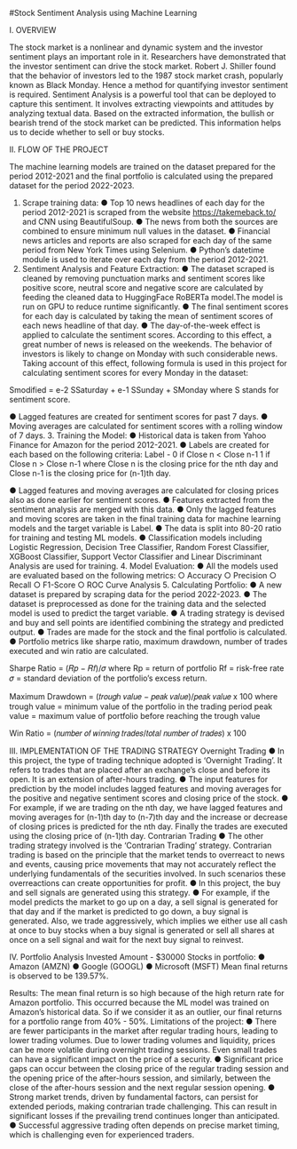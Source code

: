 #Stock Sentiment Analysis using Machine Learning

I. OVERVIEW

The stock market is a nonlinear and dynamic system and the investor sentiment plays an important role in 
it. Researchers have demonstrated that the investor sentiment can drive the stock market. Robert J. 
Shiller found that the behavior of investors led to the 1987 stock market crash, popularly known as Black 
Monday. Hence a method for quantifying investor sentiment is required. Sentiment Analysis is a powerful 
tool that can be deployed to capture this sentiment. It involves extracting viewpoints and attitudes by 
analyzing textual data. Based on the extracted information, the bullish or bearish trend of the stock 
market can be predicted. This information helps us to decide whether to sell or buy stocks. 

II. FLOW OF THE PROJECT

The machine learning models are trained on the dataset prepared for the period 2012-2021 and the final 
portfolio is calculated using the prepared dataset for the period 2022-2023. 
1. Scrape training data: 
● Top 10 news headlines of each day for the period 2012-2021 is scraped from the website 
https://takemeback.to/ and CNN using BeautifulSoup. 
● The news from both the sources are combined to ensure minimum null values in the 
dataset. 
● Financial news articles and reports are also scraped for each day of the same period 
from New York Times using Selenium. 
● Python’s datetime module is used to iterate over each day from the period 2012-2021. 
2. Sentiment Analysis and Feature Extraction: 
● The dataset scraped is cleaned by removing punctuation marks and sentiment scores 
like positive score, neutral score and negative score are calculated by feeding the 
cleaned data to HuggingFace RoBERTa model.The model is run on GPU to reduce 
runtime significantly. 
● The final sentiment scores for each day is calculated by taking the mean of sentiment 
scores of each news headline of that day. 
● The day-of-the-week effect is applied to calculate the sentiment scores. According to this 
effect, a great number of news is released on the weekends. The behavior of investors is 
likely to change on Monday with such considerable news. Taking account of this effect, 
following formula is used in this project for calculating sentiment scores for every Monday 
in the dataset:

Smodified = e-2 SSaturday + e-1 SSunday + SMonday 
where S stands for sentiment score. 

● Lagged features are created for sentiment scores for past 7 days. 
● Moving averages are calculated for sentiment scores with a rolling window of 7 days. 
3. Training the Model: 
● Historical data is taken from Yahoo Finance for Amazon for the period 2012-2021. 
● Labels are created for each based on the following criteria: 
Label -
    0 if Close n < Close n-1 
    1 if Close n > Close n-1 
where Close n is the closing price for the nth day and Close n-1 is the closing price for (n-1)th 
day.

● Lagged features and moving averages are calculated for closing prices also as done 
earlier for sentiment scores. 
● Features extracted from the sentiment analysis are merged with this data. 
● Only the lagged features and moving scores are taken in the final training data for 
machine learning models and the target variable is Label. 
● The data is split into 80-20 ratio for training and testing ML models. 
● Classification models including Logistic Regression, Decision Tree Classifier, Random 
Forest Classifier, XGBoost Classifier, Support Vector Classifier and Linear Discriminant 
Analysis are used for training. 
4. Model Evaluation: 
● All the models used are evaluated based on the following metrics: 
○ Accuracy 
○ Precision 
○ Recall 
○ F1-Score 
○ ROC Curve Analysis
5. Calculating Portfolio: 
● A new dataset is prepared by scraping data for the period 2022-2023. 
● The dataset is preprocessed as done for the training data and the selected model is used 
to predict the target variable. 
● A trading strategy is devised and buy and sell points are identified combining the strategy 
and predicted output. 
● Trades are made for the stock and the final portfolio is calculated. 
● Portfolio metrics like sharpe ratio, maximum drawdown, number of trades executed and 
win ratio are calculated. 

Sharpe Ratio  =   (𝑅𝑝 − 𝑅𝑓)/𝜎
where Rp = return of portfolio 
      Rf = risk-free rate 
      𝜎 =  standard deviation of the portfolio’s excess return. 

Maximum Drawdown  =  (𝑡𝑟𝑜𝑢𝑔ℎ 𝑣𝑎𝑙𝑢𝑒 − 𝑝𝑒𝑎𝑘 𝑣𝑎𝑙𝑢𝑒)/𝑝𝑒𝑎𝑘 𝑣𝑎𝑙𝑢𝑒 x 100 
where trough value = minimum value of the portfolio in the trading period 
      peak value = maximum value of portfolio before reaching the trough value 

Win Ratio  =  (𝑛𝑢𝑚𝑏𝑒𝑟 𝑜𝑓 𝑤𝑖𝑛𝑛𝑖𝑛𝑔 𝑡𝑟𝑎𝑑𝑒𝑠/𝑡𝑜𝑡𝑎𝑙 𝑛𝑢𝑚𝑏𝑒𝑟 𝑜𝑓 𝑡𝑟𝑎𝑑𝑒𝑠) x 100 

III. IMPLEMENTATION OF THE TRADING STRATEGY 
Overnight Trading 
● In this project, the type of trading technique adopted is ‘Overnight Trading’. It refers to 
trades that are placed after an exchange’s close and before its open. It is an extension of 
after-hours trading. 
● The input features for prediction by the model includes lagged features and moving 
averages for the positive and negative sentiment scores and closing price of the stock. 
● For example, if we are trading on the nth day, we have lagged features and moving 
averages for (n-1)th day to (n-7)th day and the increase or decrease of closing prices is 
predicted for the nth day. Finally the trades are executed using the closing price of (n-1)th 
day. 
Contrarian Trading 
● The other trading strategy involved is the ‘Contrarian Trading’ strategy. Contrarian trading 
is based on the principle that the market tends to overreact to news and events, causing 
price movements that may not accurately reflect the underlying fundamentals of the 
securities involved. In such scenarios these overreactions can create opportunities for 
profit. 
● In this project, the buy and sell signals are generated using this strategy. 
● For example, if the model predicts the market to go up on a day, a sell signal is 
generated for that day and if the market is predicted to go down, a buy signal is 
generated. Also, we trade aggressively, which implies we either use all cash at once to 
buy stocks when a buy signal is generated or sell all shares at once on a sell signal and 
wait for the next buy signal to reinvest.

IV. Portfolio Analysis 
Invested Amount - $30000 
Stocks in portfolio: 
● Amazon (AMZN) 
● Google (GOOGL) 
● Microsoft (MSFT)
Mean final returns is observed to be 139.57%.

Results: 
The mean final return is so high because of the high return rate for Amazon portfolio. This occurred because 
the ML model was trained on Amazon’s historical data. So if we consider it as an outlier, our final returns for a 
portfolio range from 40% - 50%. 
Limitations of the project: 
● There are fewer participants in the market after regular trading hours, leading to lower trading 
volumes. Due to lower trading volumes and liquidity, prices can be more volatile during overnight 
trading sessions. Even small trades can have a significant impact on the price of a security. 
● Significant price gaps can occur between the closing price of the regular trading session and the 
opening price of the after-hours session, and similarly, between the close of the after-hours 
session and the next regular session opening. 
● Strong market trends, driven by fundamental factors, can persist for extended periods, making 
contrarian trade challenging. This can result in significant losses if the prevailing trend continues 
longer than anticipated. 
● Successful aggressive trading often depends on precise market timing, which is challenging even 
for experienced traders.
